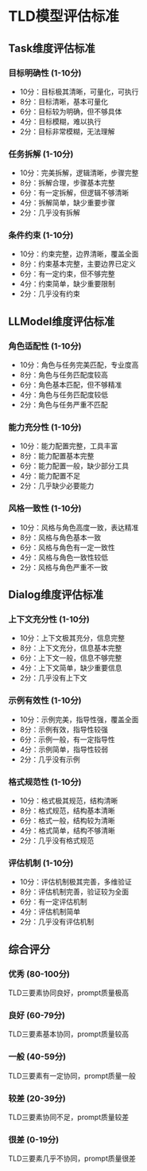 # TLD模型评估标准

## Task维度评估标准

### 目标明确性 (1-10分)
- 10分：目标极其清晰，可量化，可执行
- 8分：目标清晰，基本可量化
- 6分：目标较为明确，但不够具体
- 4分：目标模糊，难以执行
- 2分：目标非常模糊，无法理解

### 任务拆解 (1-10分)
- 10分：完美拆解，逻辑清晰，步骤完整
- 8分：拆解合理，步骤基本完整
- 6分：有一定拆解，但逻辑不够清晰
- 4分：拆解简单，缺少重要步骤
- 2分：几乎没有拆解

### 条件约束 (1-10分)
- 10分：约束完整，边界清晰，覆盖全面
- 8分：约束基本完整，主要边界已定义
- 6分：有一定约束，但不够完整
- 4分：约束简单，缺少重要限制
- 2分：几乎没有约束

## LLModel维度评估标准

### 角色适配性 (1-10分)
- 10分：角色与任务完美匹配，专业度高
- 8分：角色与任务匹配度较高
- 6分：角色基本匹配，但不够精准
- 4分：角色与任务匹配度较低
- 2分：角色与任务严重不匹配

### 能力充分性 (1-10分)
- 10分：能力配置完整，工具丰富
- 8分：能力配置基本完整
- 6分：能力配置一般，缺少部分工具
- 4分：能力配置不足
- 2分：几乎缺少必要能力

### 风格一致性 (1-10分)
- 10分：风格与角色高度一致，表达精准
- 8分：风格与角色基本一致
- 6分：风格与角色有一定一致性
- 4分：风格与角色一致性较低
- 2分：风格与角色严重不一致

## Dialog维度评估标准

### 上下文充分性 (1-10分)
- 10分：上下文极其充分，信息完整
- 8分：上下文充分，信息基本完整
- 6分：上下文一般，信息不够完整
- 4分：上下文简单，缺少重要信息
- 2分：几乎没有上下文

### 示例有效性 (1-10分)
- 10分：示例完美，指导性强，覆盖全面
- 8分：示例有效，指导性较强
- 6分：示例一般，有一定指导性
- 4分：示例简单，指导性较弱
- 2分：几乎没有示例

### 格式规范性 (1-10分)
- 10分：格式极其规范，结构清晰
- 8分：格式规范，结构基本清晰
- 6分：格式一般，结构较为清晰
- 4分：格式简单，结构不够清晰
- 2分：几乎没有格式规范

### 评估机制 (1-10分)
- 10分：评估机制极其完善，多维验证
- 8分：评估机制完善，验证较为全面
- 6分：有一定评估机制
- 4分：评估机制简单
- 2分：几乎没有评估机制

## 综合评分

### 优秀 (80-100分)
TLD三要素协同良好，prompt质量极高

### 良好 (60-79分)
TLD三要素基本协同，prompt质量较高

### 一般 (40-59分)
TLD三要素有一定协同，prompt质量一般

### 较差 (20-39分)
TLD三要素协同不足，prompt质量较差

### 很差 (0-19分)
TLD三要素几乎不协同，prompt质量很差